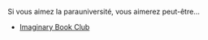 Si vous aimez la parauniversité, vous aimerez peut-être...

* [Imaginary Book Club](https://columbus2020nasfic.org/schedule.html#listing-imaginary-book-club-friday-7-00-pm)
